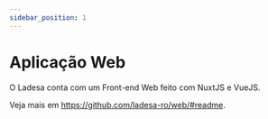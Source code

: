 ```yaml
---
sidebar_position: 1
---
```


# Aplicação Web

O Ladesa conta com um Front-end Web feito com NuxtJS e VueJS.

Veja mais em https://github.com/ladesa-ro/web/#readme.
